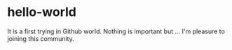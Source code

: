 # hello-world
It is a first trying in Github world.
Nothing is important but ...
I'm pleasure to joining this community.
